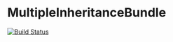 MultipleInheritanceBundle
=========================

[![Build Status](https://travis-ci.org/igorynia/MultipleInheritanceBundle.png?branch=master)](https://travis-ci.org/igorynia/MultipleInheritanceBundle)